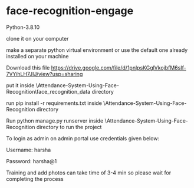 # face-recognition-engage
Python-3.8.10

clone it on your computer

make a separate python virtual environment or use the default one already installed on your machine

Download this file https://drive.google.com/file/d/1pnlpsKGglVkojbfM6sIf-7VYihLH7JIJ/view?usp=sharing

put it inside \Attendance-System-Using-Face-Recognition\face_recognition_data directory

run pip install -r requirements.txt inside \Attendance-System-Using-Face-Recognition directory

Run python manage.py runserver inside \Attendance-System-Using-Face-Recognition directory to run the project

To login as admin on admin portal use credentials given below:

Username: harsha

Password: harsha@1

Training and add photos can take time of 3-4 min so please wait for completing the process
